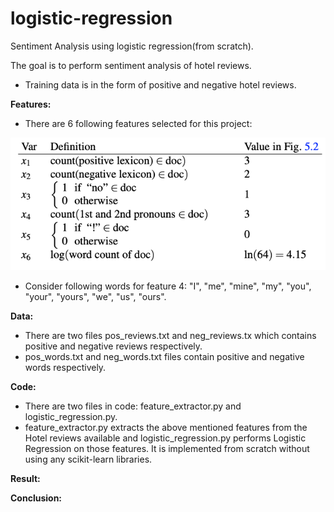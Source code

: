 # logistic-regression
Sentiment Analysis using logistic regression(from scratch).

The goal is to perform sentiment analysis of hotel reviews.
- Training data is in the form of positive and negative hotel reviews.
 
**Features:**
- There are 6 following features selected for this project:

![alt text](https://github.com/shubhrathi02/logistic-regression/blob/main/logistic_regression_features.png?raw=true)

- Consider following words for feature 4: "I", "me", "mine", "my", "you", "your", "yours", "we", "us", "ours".

**Data:**
- There are two files pos_reviews.txt and neg_reviews.tx which contains positive and negative reviews respectively.
- pos_words.txt and neg_words.txt files contain positive and negative words respectively.

**Code:**
- There are two files in code: feature_extractor.py and logistic_regression.py. 
- feature_extractor.py extracts the above mentioned features from the Hotel reviews available and logistic_regression.py performs Logistic Regression on those features. It is implemented from scratch without using any scikit-learn libraries.

**Result:**


**Conclusion:**




